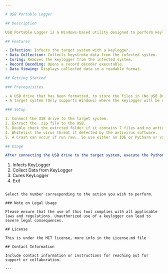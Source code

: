 ```yaml
---

# USB Portable Logger

## Description

USB Portable Logger is a Windows-based utility designed to perform keylogging tasks, Allowing it to run on any system without prior installation.

## Features

- Infection: Infects the target system with a keylogger.
- Data Collection: Collects keystroke data from the infected system.
- Curing: Removes the keylogger from the infected system.
- Record Decoding: Opens a record decoder executable.
- Data Viewing: Displays collected data in a readable format.

## Getting Started

### Prerequisites

- A USB drive that has been formatted, to store the files in (No USB Burning Needed!).
- A target system (Only supports Windows) where the keylogger will be deployed.

### Setup

1. Connect the USB drive to the target system.
2. Extract the .zip file to the USB.
3. Double check the extrcted folder if it contains 7 files and no antivirus disables it.
4. Whitelist the virus threat if detected by the antivirus software.
5. A Crash can occur if run raw.. So use either an IDE or PyCharm or via the terminal with `python KeyLogger.py` (First change directories via `cd Dependency` if your in the root folder) until further notice

## Usage

After connecting the USB drive to the target system, execute the Python program. You will be presented with a menu:

```
1) Infects KeyLogger
2) Collect Data from KeyLogger
3) Cures KeyLogger
99) Exit
```

Select the number corresponding to the action you wish to perform.

### Note on Legal Usage

Please ensure that the use of this tool complies with all applicable laws and regulations. Unauthorized use of a keylogger can lead to severe legal consequences.

## License

This is under the MIT license, more info in the License.md file

## Contact Information

Include contact information or instructions for reaching out for support or collaboration.

---
```

